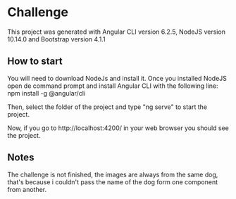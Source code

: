 # Challenge

This project was generated with Angular CLI version 6.2.5, NodeJS version 10.14.0 and Bootstrap version 4.1.1

## How to start

You will need to download NodeJs and install it. Once you installed NodeJS open de command prompt and install Angular CLI with the following line:
npm install -g @angular/cli

Then, select the folder of the project and type "ng serve" to start the project.

Now, if you go to http://localhost:4200/ in your web browser you should see the project.

## Notes
The challenge is not finished, the images are always from the same dog, that's because i couldn't pass the name of the dog form one component from another.


